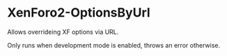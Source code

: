 # XenForo2-OptionsByUrl

Allows overrideing XF options via URL.

Only runs when development mode is enabled, throws an error otherwise.
